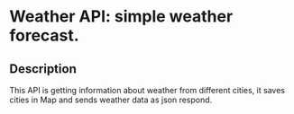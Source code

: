 # Weather API: simple weather forecast.
## Description
This API is getting information about weather from different cities, it saves cities in Map and sends weather data as json respond.


